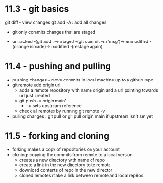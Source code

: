 # 11.3 - git basics

git diff  - view changes
git add -A : add all changes

- git only commits changes that are staged

- untracked -(git add .)-> staged -(git commit -m 'msg')-> unmodified -(change ismade)-> modified -(restage again)

# 11.4 - pushing and pulling

- pushing changes - move commits in local machine up to a github repo
- git remote add origin url
    - adds a remote repository with name origin and a url pointing towards url just created
    - git push -u origin main'
        - -u sets upstream reference
    - check all remotes by running git remote -v
- pulling changes : git pull or git pull origin main if upstream isn't set yet

# 11.5 - forking and cloning

- forking makes a copy of repositories on your account
- cloning: copying the commits from remote to a local version
    - creates a new directory with name of repo
    - create a link in the new directory to te remote
    - download contents of repo in the new director
    - cloned remotes make a link between remote and local rep9os.
